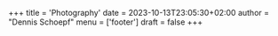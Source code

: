 +++
title = 'Photography'
date = 2023-10-13T23:05:30+02:00
author = "Dennis Schoepf"
menu = ['footer']
draft = false
+++

